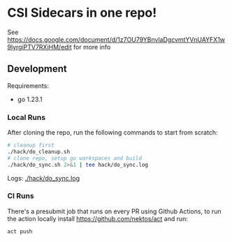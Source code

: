 # CSI Sidecars in one repo!

See https://docs.google.com/document/d/1z7OU79YBnvlaDgcvmtYVnUAYFX1w9lyrgiPTV7RXjHM/edit for more info

## Development

Requirements:

- go 1.23.1

### Local Runs

After cloning the repo, run the following commands to start from scratch:

```bash
# cleanup first
./hack/do_cleanup.sh
# clone repo, setup go workspaces and build
./hack/do_sync.sh 2>&1 | tee hack/do_sync.log
```

Logs: [./hack/do_sync.log](./hack/do_sync.log)

### CI Runs

There's a presubmit job that runs on every PR using Github Actions,
to run the action locally install https://github.com/nektos/act and run:

```bash
act push
```
